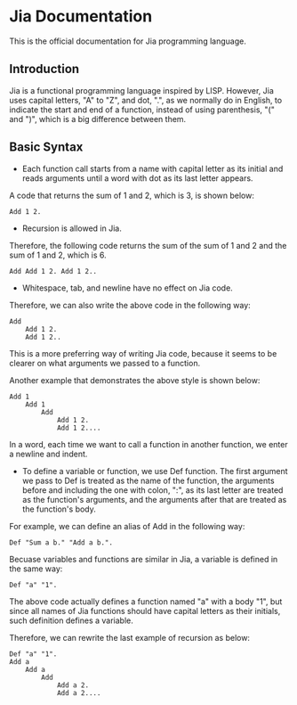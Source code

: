 # Jia Documentation

This is the official documentation for Jia programming language.

## Introduction

Jia is a functional programming language inspired by LISP. However, Jia uses capital letters, "A" to "Z", and dot, ".", as we normally do in English,
to indicate the start and end of a function, instead of using parenthesis, "(" and ")",
which is a big difference between them.

## Basic Syntax

* Each function call starts from a name with capital letter as its initial and reads arguments until a word with dot as its last letter appears.

A code that returns the sum of 1 and 2, which is 3, is shown below:

    Add 1 2.

* Recursion is allowed in Jia.

Therefore, the following code returns the sum of the sum of 1 and 2 and the sum of 1 and 2, which is 6.

    Add Add 1 2. Add 1 2..

* Whitespace, tab, and newline have no effect on Jia code.

Therefore, we can also write the above code in the following way:

    Add
        Add 1 2.
        Add 1 2..
This is a more preferring way of writing Jia code,
because it seems to be clearer on what arguments we passed to a function.

Another example that demonstrates the above style is shown below:

    Add 1
        Add 1
            Add
                Add 1 2.
                Add 1 2....
In a word, each time we want to call a function in another function, we enter a newline and indent.

* To define a variable or function, we use Def function. The first argument we pass to Def is treated as the name of the function, the arguments before and including the one with colon, ":", as its last letter are treated as the function's arguments, and the arguments after that are treated as the function's body.

For example, we can define an alias of Add in the following way:

    Def "Sum a b." "Add a b.".
Becuase variables and functions are similar in Jia, a variable is defined in the same way:

    Def "a" "1".
The above code actually defines a function named "a" with a body "1", but since all names of Jia functions should have capital letters as their initials, such definition defines a variable.

Therefore, we can rewrite the last example of recursion as below:

    Def "a" "1".
    Add a
        Add a
            Add
                Add a 2.
                Add a 2....
